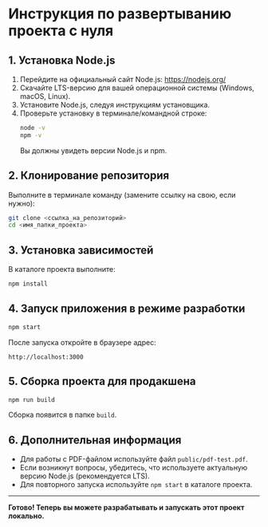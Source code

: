 # Инструкция по развертыванию проекта с нуля

## 1. Установка Node.js

1. Перейдите на официальный сайт Node.js: https://nodejs.org/
2. Скачайте LTS-версию для вашей операционной системы (Windows, macOS, Linux).
3. Установите Node.js, следуя инструкциям установщика.
4. Проверьте установку в терминале/командной строке:
   ```bash
   node -v
   npm -v
   ```
   Вы должны увидеть версии Node.js и npm.

## 2. Клонирование репозитория

Выполните в терминале команду (замените ссылку на свою, если нужно):
```bash
git clone <ссылка_на_репозиторий>
cd <имя_папки_проекта>
```

## 3. Установка зависимостей

В каталоге проекта выполните:
```bash
npm install
```

## 4. Запуск приложения в режиме разработки

```bash
npm start
```

После запуска откройте в браузере адрес:
```
http://localhost:3000
```

## 5. Сборка проекта для продакшена

```bash
npm run build
```

Сборка появится в папке `build`.

## 6. Дополнительная информация

- Для работы с PDF-файлом используйте файл `public/pdf-test.pdf`.
- Если возникнут вопросы, убедитесь, что используете актуальную версию Node.js (рекомендуется LTS).
- Для повторного запуска используйте `npm start` в каталоге проекта.

---

**Готово! Теперь вы можете разрабатывать и запускать этот проект локально.**
